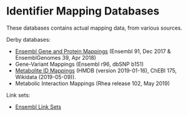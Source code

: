 # Identifier Mapping Databases

These databases contains actual mapping data, from various sources.

Derby databases:

 * [Ensembl Gene and Protein Mappings](../mapping-databases/ensembl-gene-mappings.md) (Ensembl 91, Dec 2017 & EnsemblGenomes 39, Apr 2018)
 * Gene-Variant Mappings (Ensembl r96, dbSNP b151)
 * [Metabolite ID Mappings](../mapping-databases/metabolite-mappings.md) (HMDB (version 2019-01-16), ChEBI 175, Wikidata (2019-05-09)).
 * Metabolic Interaction Mappings (Rhea release 102, May 2019)

Link sets:

 * [Ensembl Link Sets](linksets.md)
